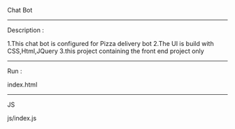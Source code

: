 Chat Bot 

----------------------------------------------
Description :
 
1.This chat bot is configured for Pizza delivery bot 
2.The UI is build with CSS,Html,JQuery 
3.this project containing the front end project only

-----------------------------------------------
Run :

index.html 

------------------------------------------------
JS

js/index.js
 
 